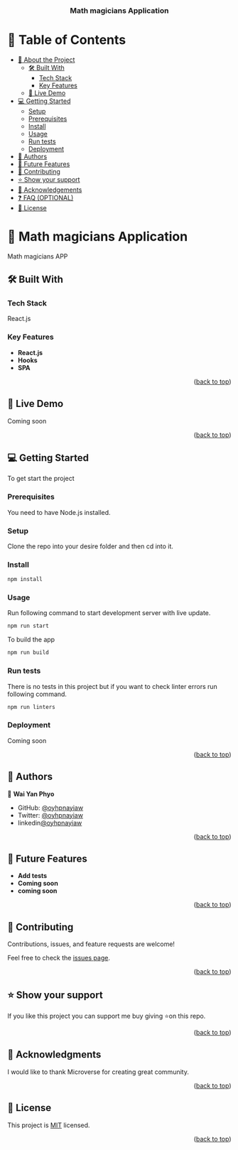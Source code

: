 <a name="readme-top"></a>

<div align="center">
  <h3><b>Math magicians Application</b></h3>
</div>

<!-- TABLE OF CONTENTS -->

# 📗 Table of Contents

- [📖 About the Project](#about-project)
  - [🛠 Built With](#built-with)
    - [Tech Stack](#tech-stack)
    - [Key Features](#key-features)
  - [🚀 Live Demo](#live-demo)
- [💻 Getting Started](#getting-started)
  - [Setup](#setup)
  - [Prerequisites](#prerequisites)
  - [Install](#install)
  - [Usage](#usage)
  - [Run tests](#run-tests)
  - [Deployment](#triangular_flag_on_post-deployment)
- [👥 Authors](#authors)
- [🔭 Future Features](#future-features)
- [🤝 Contributing](#contributing)
- [⭐️ Show your support](#support)
- [🙏 Acknowledgements](#acknowledgements)
- [❓ FAQ (OPTIONAL)](#faq)
- [📝 License](#license)

<!-- PROJECT DESCRIPTION -->

# 📖 Math magicians Application <a name="about-project"></a>

Math magicians APP

## 🛠 Built With <a name="built-with"></a>

### Tech Stack <a name="tech-stack"></a>

React.js

<!-- Features -->

### Key Features <a name="key-features"></a>

- **React.js**
- **Hooks**
- **SPA**

<p align="right">(<a href="#readme-top">back to top</a>)</p>

<!-- LIVE DEMO -->

## 🚀 Live Demo <a name="live-demo"></a>

<!-- - [Live Demo](https://oyhpnayiaw-as-micronaut.github.io/leaderboard/) -->

Coming soon

<p align="right">(<a href="#readme-top">back to top</a>)</p>

<!-- GETTING STARTED -->

## 💻 Getting Started <a name="getting-started"></a>

To get start the project

### Prerequisites

You need to have Node.js installed.

### Setup

Clone the repo into your desire folder and then cd into it.

### Install

```sh
npm install
```

### Usage

Run following command to start development server with live update.

```sh
npm run start
```

To build the app

```sh
npm run build
```

### Run tests

There is no tests in this project but if you want to check linter errors run following command.

```sh
npm run linters
```

### Deployment

Coming soon

<!-- #### Deploy to gh-pages

- Run following script to deploy into GitHub Pages.

```sh
npm run deploy
```

#### Deploy to own server

Run `npm run build` and then upload the `dist` folder into your server. -->

<p align="right">(<a href="#readme-top">back to top</a>)</p>

<!-- AUTHORS -->

## 👥 Authors <a name="authors"></a>

👤 **Wai Yan Phyo**

- GitHub: [@oyhpnayiaw](https://github.com/oyhpnayiaw)
- Twitter: [@oyhpnayiaw](https://twitter.com/oyhpnayiaw)
- linkedin[@oyhpnayiaw](https://www.linkedin.com/in/oyhpnayiaw)

<p align="right">(<a href="#readme-top">back to top</a>)</p>

<!-- FUTURE FEATURES -->

## 🔭 Future Features <a name="future-features"></a>

- **Add tests**
- **Coming soon**
- **coming soon**

<p align="right">(<a href="#readme-top">back to top</a>)</p>

## 🤝 Contributing <a name="contributing"></a>

Contributions, issues, and feature requests are welcome!

Feel free to check the [issues page](../../issues/).

<p align="right">(<a href="#readme-top">back to top</a>)</p>

<!-- SUPPORT -->

## ⭐️ Show your support <a name="support"></a>

If you like this project you can support me buy giving ⭐️on this repo.

<p align="right">(<a href="#readme-top">back to top</a>)</p>

<!-- ACKNOWLEDGEMENTS -->

## 🙏 Acknowledgments <a name="acknowledgements"></a>

I would like to thank Microverse for creating great community.

<p align="right">(<a href="#readme-top">back to top</a>)</p>

<!-- LICENSE -->

## 📝 License <a name="license"></a>

This project is [MIT](./License) licensed.

<p align="right">(<a href="#readme-top">back to top</a>)</p>
